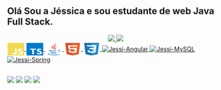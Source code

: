 ## Olá Sou a Jéssica e sou estudante de web Java Full Stack.
<div align="center">
  <a href="https://github.com/jhessidelima">
  <img height="180em" src="https://github-readme-stats.vercel.app/api?username=jhessidelima&show_icons=true&theme=dracula&include_all_commits=true&count_private=true"/>
  <img height="180em" src="https://github-readme-stats.vercel.app/api/top-langs/?username=jhessidelima&layout=compact&langs_count=7&theme=dracula"/></div>
  <div style="display: beside_block">
  <img align="center" alt="Jessi-Js" height="30" width="40" src="https://raw.githubusercontent.com/devicons/devicon/master/icons/javascript/javascript-plain.svg">
  <img align="center" alt="Jessi-Ts" height="30" width="40" src="https://raw.githubusercontent.com/devicons/devicon/master/icons/typescript/typescript-plain.svg">
  <img align="center" alt="Jessi-Java" height="30" width="40" src="https://raw.githubusercontent.com/devicons/devicon/master/icons/java/java-original.svg">
  <img align="center" alt="Jessi-HTML" height="30" width="40" src="https://raw.githubusercontent.com/devicons/devicon/master/icons/html5/html5-original.svg">
  <img align="center" alt="Jessi-CSS" height="30" width="40" src="https://raw.githubusercontent.com/devicons/devicon/master/icons/css3/css3-original.svg">
  <img align="center" alt="Jessi-Angular" height="30" width="40" src="https://cdn.jsdelivr.net/gh/devicons/devicon/icons/angularjs/angularjs-original.svg" />
  <img align="center" alt="Jessi-MySQL" height="30" width="40"src="https://cdn.jsdelivr.net/gh/devicons/devicon/icons/mysql/mysql-original.svg" />
  <img align="center" alt="Jessi-Spring" height="30" width="40"src="https://cdn.jsdelivr.net/gh/devicons/devicon/icons/spring/spring-original.svg" />
 
</div>
  
  ##
 
<div> 

  <a href="https://instagram.com/jhessidelima" target="_blank"><img src="https://img.shields.io/badge/-Instagram-%23E4405F?style=for-the badge&logo=instagram&logoColor=white" target="_blank"></a>
 <a href="https://discord.gg/JhessyL" target="_blank"><img src="https://img.shields.io/badge/Discord-7289DA?style=for-the-badge&logo=discord&logoColor=white" target="_blank"></a> 
 <a href="https://www.linkedin.com/in/jessica-lima33" target="_blank"><img src="https://img.shields.io/badge/-LinkedIn-%230077B5?style=for-the-badge&logo=linkedin&logoColor=white" target="_blank"></a> 
 <a href = "mailto:jhessidelima@gmail.com"><img src="https://img.shields.io/badge/-Gmail-%23333?style=for-the-badge&logo=gmail&logoColor=white" target="_blank"></a>

 </div>
